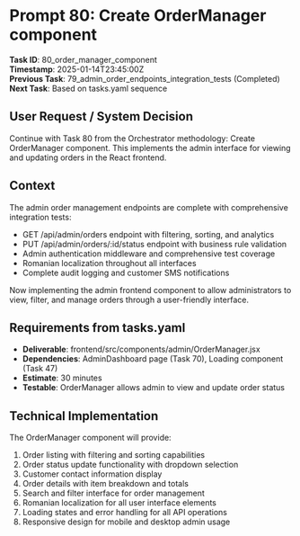 # Prompt 80: Create OrderManager component

**Task ID**: 80_order_manager_component  
**Timestamp**: 2025-01-14T23:45:00Z  
**Previous Task**: 79_admin_order_endpoints_integration_tests (Completed)  
**Next Task**: Based on tasks.yaml sequence

## User Request / System Decision

Continue with Task 80 from the Orchestrator methodology: Create OrderManager component. This implements the admin interface for viewing and updating orders in the React frontend.

## Context

The admin order management endpoints are complete with comprehensive integration tests:
- GET /api/admin/orders endpoint with filtering, sorting, and analytics
- PUT /api/admin/orders/:id/status endpoint with business rule validation
- Admin authentication middleware and comprehensive test coverage
- Romanian localization throughout all interfaces
- Complete audit logging and customer SMS notifications

Now implementing the admin frontend component to allow administrators to view, filter, and manage orders through a user-friendly interface.

## Requirements from tasks.yaml

- **Deliverable**: frontend/src/components/admin/OrderManager.jsx
- **Dependencies**: AdminDashboard page (Task 70), Loading component (Task 47)
- **Estimate**: 30 minutes
- **Testable**: OrderManager allows admin to view and update order status

## Technical Implementation

The OrderManager component will provide:
1. Order listing with filtering and sorting capabilities
2. Order status update functionality with dropdown selection
3. Customer contact information display
4. Order details with item breakdown and totals
5. Search and filter interface for order management
6. Romanian localization for all user interface elements
7. Loading states and error handling for all API operations
8. Responsive design for mobile and desktop admin usage